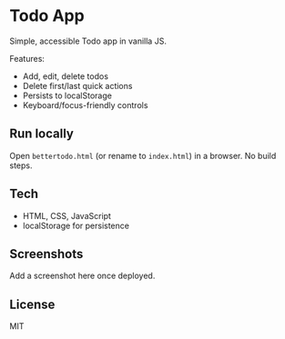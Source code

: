 # Todo App

Simple, accessible Todo app in vanilla JS.

Features:
- Add, edit, delete todos
- Delete first/last quick actions
- Persists to localStorage
- Keyboard/focus-friendly controls

## Run locally
Open `bettertodo.html` (or rename to `index.html`) in a browser. No build steps.

## Tech
- HTML, CSS, JavaScript
- localStorage for persistence

## Screenshots
Add a screenshot here once deployed.

## License
MIT
